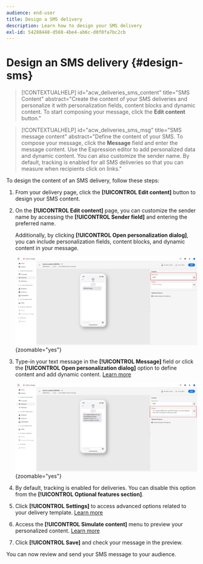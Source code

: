 ```yaml
---
audience: end-user
title: Design a SMS delivery
description: Learn how to design your SMS delivery
exl-id: 54288448-d568-4be4-ab6c-d0f8fa7bc2cb
---
```

# Design an SMS delivery {#design-sms}

>[!CONTEXTUALHELP]
>id="acw_deliveries_sms_content"
>title="SMS Content"
>abstract="Create the content of your SMS deliveries and personalize it with personalization fields, content blocks and dynamic content. To start composing your message, click the **Edit content** button."

>[!CONTEXTUALHELP]
>id="acw_deliveries_sms_msg"
>title="SMS message content"
>abstract="Define the content of your SMS. To compose your message, click the **Message** field and enter the message content. Use the Expression editor to add personalized data and dynamic content. You can also customize the sender name. By default, tracking is enabled for all SMS deliveries so that you can measure when recipients click on links."

To design the content of an SMS delivery, follow these steps:

1. From your delivery page, click the **[!UICONTROL Edit content]** button to design your SMS content.

1. On the **[!UICONTROL Edit content]** page, you can customize the sender name by accessing the **[!UICONTROL Sender field]** and entering the preferred name. 

    Additionally, by clicking **[!UICONTROL Open personalization dialog]**, you can include personalization fields, content blocks, and dynamic content in your message.

    ![](assets/sms_content_1.png){zoomable="yes"}

1. Type-in your text message in the **[!UICONTROL Message]** field or click the **[!UICONTROL Open personalization dialog]** option to define content and add dynamic content. [Learn more](../personalization/gs-personalization.md)

    ![](assets/sms_content_2.png){zoomable="yes"}

1. By default, tracking is enabled for deliveries. You can disable this option from the **[!UICONTROL Optional features section]**.

1. Click **[!UICONTROL Settings]** to access advanced options related to your delivery template. [Learn more](../advanced-settings/delivery-settings.md)

1. Access the **[!UICONTROL Simulate content]** menu to preview your personalized content. [Learn more](send-sms.md#preview-sms)

1. Click **[!UICONTROL Save]** and check your message in the preview. 

You can now review and send your SMS message to your audience.
